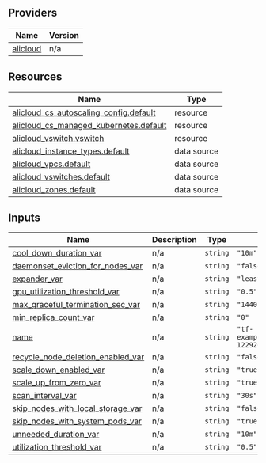 <!-- BEGIN_TF_DOCS -->
## Providers

| Name | Version |
|------|---------|
| <a name="provider_alicloud"></a> [alicloud](#provider\_alicloud) | n/a |

## Resources

| Name | Type |
|------|------|
| [alicloud_cs_autoscaling_config.default](https://registry.terraform.io/providers/hashicorp/alicloud/latest/docs/resources/cs_autoscaling_config) | resource |
| [alicloud_cs_managed_kubernetes.default](https://registry.terraform.io/providers/hashicorp/alicloud/latest/docs/resources/cs_managed_kubernetes) | resource |
| [alicloud_vswitch.vswitch](https://registry.terraform.io/providers/hashicorp/alicloud/latest/docs/resources/vswitch) | resource |
| [alicloud_instance_types.default](https://registry.terraform.io/providers/hashicorp/alicloud/latest/docs/data-sources/instance_types) | data source |
| [alicloud_vpcs.default](https://registry.terraform.io/providers/hashicorp/alicloud/latest/docs/data-sources/vpcs) | data source |
| [alicloud_vswitches.default](https://registry.terraform.io/providers/hashicorp/alicloud/latest/docs/data-sources/vswitches) | data source |
| [alicloud_zones.default](https://registry.terraform.io/providers/hashicorp/alicloud/latest/docs/data-sources/zones) | data source |

## Inputs

| Name | Description | Type | Default | Required |
|------|-------------|------|---------|:--------:|
| <a name="input_cool_down_duration_var"></a> [cool\_down\_duration\_var](#input\_cool\_down\_duration\_var) | n/a | `string` | `"10m"` | no |
| <a name="input_daemonset_eviction_for_nodes_var"></a> [daemonset\_eviction\_for\_nodes\_var](#input\_daemonset\_eviction\_for\_nodes\_var) | n/a | `string` | `"false"` | no |
| <a name="input_expander_var"></a> [expander\_var](#input\_expander\_var) | n/a | `string` | `"least-waste"` | no |
| <a name="input_gpu_utilization_threshold_var"></a> [gpu\_utilization\_threshold\_var](#input\_gpu\_utilization\_threshold\_var) | n/a | `string` | `"0.5"` | no |
| <a name="input_max_graceful_termination_sec_var"></a> [max\_graceful\_termination\_sec\_var](#input\_max\_graceful\_termination\_sec\_var) | n/a | `string` | `"14400"` | no |
| <a name="input_min_replica_count_var"></a> [min\_replica\_count\_var](#input\_min\_replica\_count\_var) | n/a | `string` | `"0"` | no |
| <a name="input_name"></a> [name](#input\_name) | n/a | `string` | `"tf-exampleCSAutoscalingConfig-1229204"` | no |
| <a name="input_recycle_node_deletion_enabled_var"></a> [recycle\_node\_deletion\_enabled\_var](#input\_recycle\_node\_deletion\_enabled\_var) | n/a | `string` | `"false"` | no |
| <a name="input_scale_down_enabled_var"></a> [scale\_down\_enabled\_var](#input\_scale\_down\_enabled\_var) | n/a | `string` | `"true"` | no |
| <a name="input_scale_up_from_zero_var"></a> [scale\_up\_from\_zero\_var](#input\_scale\_up\_from\_zero\_var) | n/a | `string` | `"true"` | no |
| <a name="input_scan_interval_var"></a> [scan\_interval\_var](#input\_scan\_interval\_var) | n/a | `string` | `"30s"` | no |
| <a name="input_skip_nodes_with_local_storage_var"></a> [skip\_nodes\_with\_local\_storage\_var](#input\_skip\_nodes\_with\_local\_storage\_var) | n/a | `string` | `"false"` | no |
| <a name="input_skip_nodes_with_system_pods_var"></a> [skip\_nodes\_with\_system\_pods\_var](#input\_skip\_nodes\_with\_system\_pods\_var) | n/a | `string` | `"true"` | no |
| <a name="input_unneeded_duration_var"></a> [unneeded\_duration\_var](#input\_unneeded\_duration\_var) | n/a | `string` | `"10m"` | no |
| <a name="input_utilization_threshold_var"></a> [utilization\_threshold\_var](#input\_utilization\_threshold\_var) | n/a | `string` | `"0.5"` | no |
<!-- END_TF_DOCS -->    